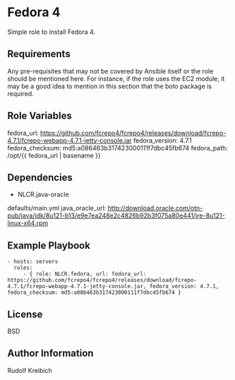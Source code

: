 Fedora 4
=========

Simple role to install Fedora 4.

Requirements
------------

Any pre-requisites that may not be covered by Ansible itself or the role should be mentioned here. For instance, if the role uses the EC2 module, it may be a good idea to mention in this section that the boto package is required.

Role Variables
--------------

fedora_url: https://github.com/fcrepo4/fcrepo4/releases/download/fcrepo-4.7.1/fcrepo-webapp-4.7.1-jetty-console.jar
fedora_version: 4.7.1
fedora_checksum: md5:a086463b317423000111f7dbc45fb674
fedora_path: /opt/{{ fedora_url | basename }}

Dependencies
------------

- NLCR.java-oracle

defaults/main.yml
java_oracle_url: http://download.oracle.com/otn-pub/java/jdk/8u121-b13/e9e7ea248e2c4826b92b3f075a80e441/jre-8u121-linux-x64.rpm

Example Playbook
----------------

    - hosts: servers
      roles:
         - { role: NLCR.fedora, url: fedora_url: https://github.com/fcrepo4/fcrepo4/releases/download/fcrepo-4.7.1/fcrepo-webapp-4.7.1-jetty-console.jar, fedora_version: 4.7.1, fedora_checksum: md5:a086463b317423000111f7dbc45fb674 }

License
-------

BSD

Author Information
------------------

Rudolf Kreibich
